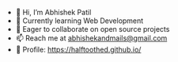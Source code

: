 - 👋 Hi, I’m Abhishek Patil 
- 🌱 Currently learning Web Development 
- 💞️ Eager to collaborate on open source projects  
- 📫 Reach me at abhishekandmails@gmail.com
- 👀 Profile: https://halftoothed.github.io/

